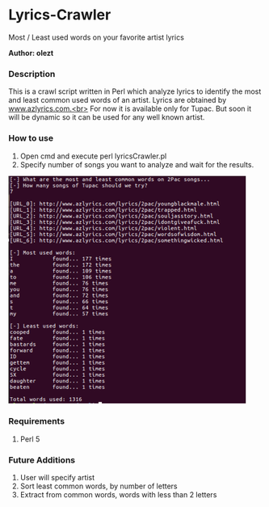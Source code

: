 # Lyrics-Crawler
Most / Least used words on your favorite artist lyrics

**Author: olezt**

### Description

This is a crawl script written in Perl which analyze lyrics to identify the most and least common used words of an artist. Lyrics are obtained by www.azlyrics.com.<br> 
For now it is available only for Tupac. But soon it will be dynamic so it can be used for any well known artist.

### How to use

1. Open cmd and execute perl lyricsCrawler.pl
2. Specify number of songs you want to analyze and wait for the results.

<img src="printscreen.png" height="450"/>

### Requirements

1. Perl 5

### Future Additions

1. User will specify artist
2. Sort least common words, by number of letters
3. Extract from common words, words with less than 2 letters

